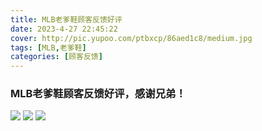 ```yaml
---
title: MLB老爹鞋顾客反馈好评
date: 2023-4-27 22:45:22
cover: http://pic.yupoo.com/ptbxcp/86aed1c8/medium.jpg
tags: [MLB,老爹鞋]
categories: [顾客反馈]
---
```


###  MLB老爹鞋顾客反馈好评，感谢兄弟！
![](http://pic.yupoo.com/ptbxcp/ca91f938/bfce92a7.jpg)
![](http://pic.yupoo.com/ptbxcp/71f18168/9698a2b9.jpg)
![](http://pic.yupoo.com/ptbxcp/86aed1c8/032eacc5.jpg)
